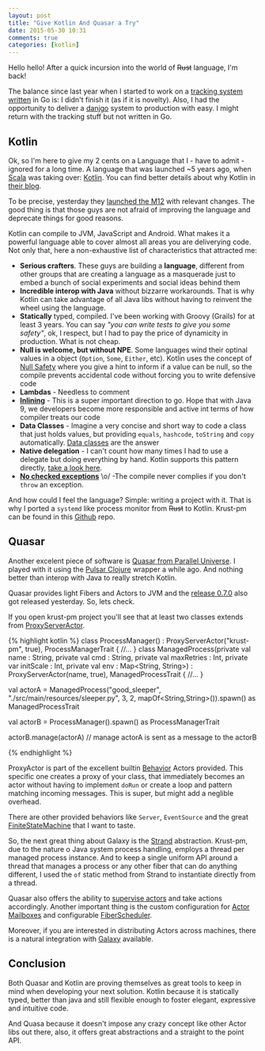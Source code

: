 ```yaml
---
layout: post
title: "Give Kotlin And Quasar a Try"
date: 2015-05-30 10:31
comments: true
categories: [kotlin]
---
```


Hello hello! After a quick incursion into the world of <s>Rust</s> language, I'm back!

The balance since last year when I started to work on a [tracking system written](http://paulosuzart.github.io/blog/2014/07/07/going-back-to-go/) in Go is: I didn't finish it (as if it is novelty). Also,  I had the opportunity to deliver a [danjgo](https://www.djangoproject.com/) system to production with easy. I might return with the tracking stuff but not written in Go.

<!--more-->

Kotlin
---

Ok, so I'm here to give my 2 cents on a Language that I - have to admit - ignored for a long time. A language that was launched ~5 years ago, when [Scala](http://www.scala-lang.org/) was taking over: [Kotlin](kotlinlang.org). You can find better details about why Kotlin in [their blog](http://blog.jetbrains.com/).

To be precise, yesterday they [launched the M12](http://blog.jetbrains.com/kotlin/2015/05/kotlin-m12-is-out/) with relevant changes. The good thing is that those guys are not afraid of improving the language and deprecate things for good reasons.

Kotlin can compile to JVM, JavaScript and Android. What makes it a powerful language able to cover almost all areas you are deliverying code. Not only that, here a non-exhaustive list of characteristics that attracted me:

   - **Serious crafters**. These guys are building a **language**, different from other groups that are creating a language as a masquerade just to embed a bunch of social experiments and social ideas behind them
   - **Incredible interop with Java** without bizzarre workarounds. That is why Kotlin can take advantage of all Java libs without having to reinvent the wheel using the language.
   - **Statically** typed, compiled. I've been working with Groovy (Grails) for at least 3 years. You can say *"you can write tests to give you some safety"*, ok, I respect, but I had to pay the price of dynamicity in production. What is not cheap.
   - **Null is welcome, but without NPE**. Some languages wind their optinal values in a object (`Option`, `Some`, `Either`, etc). Kotlin uses the concept of [Null Safety](http://kotlinlang.org/docs/reference/null-safety.html) where you give a hint to inform if a value can be null, so the compile prevents accidental code without forcing you to write defensive code
   - **Lambdas** - Needless to comment
   - [**Inlining**](http://kotlinlang.org/docs/reference/inline-functions.html) - This is a super important direction to go. Hope that with Java 9, we developers become more responsible and active int terms of how compiler treats our code
   - **Data Classes** - Imagine a very concise and short way to code a class that just holds values, but providing `equals`, `hashcode`, `toString` and `copy` automatically. [Data classes](http://kotlinlang.org/docs/reference/data-classes.html) are the answer
   - **Native delegation** - I can't count how many times I had to use a delegate but doing everything by hand. Kotlin supports this pattern directly, [take a look here](http://kotlinlang.org/docs/reference/delegation.html).
   - **[No checked exceptions](http://kotlinlang.org/docs/reference/exceptions.html)** \o/ -The compile never complies if you don't `throw` an exception. 

And how could I feel the language? Simple: writing a project with it. That is why I ported a `systemd` like process monitor from <s>Rust</s> to Kotlin. Krust-pm can be found in this [Github](https://github.com/paulosuzart/krust-pm/tree/master) repo.

Quasar
---

Another excelent piece of software is [Quasar from Parallel Universe](http://www.paralleluniverse.co/quasar/). I played with it using the [Pulsar Clojure](https://github.com/puniverse/pulsar) wrapper a while ago. And nothing better than interop with Java to really stretch Kotlin.

Quasar provides light Fibers and Actors to JVM and the [release 0.7.0](http://blog.paralleluniverse.co/2015/05/29/quasar-pulsar-0-7-0/) also got released yesterday. So, lets check.

If you open krust-pm project you'll see that at least two classes extends from [ProxyServerActor](http://docs.paralleluniverse.co/quasar/javadoc/co/paralleluniverse/actors/behaviors/ProxyServerActor.html). 

{% highlight kotlin %}
class ProcessManager() : ProxyServerActor("krust-pm", true),
                         ProcessManagerTrait {
    //...
}
class ManagedProcess(private val name : String,
                     private val cmd : String,
                     private val maxRetries : Int,
                     private var initScale : Int,
                     private val env : Map<String, String>) :
                     ProxyServerActor(name, true), ManagedProcessTrait {
	//...
}

val actorA = ManagedProcess("good_sleeper",
                              "./src/main/resources/sleeper.py",
                              3,
                              2,
                              mapOf<String,String>()).spawn() as ManagedProcessTrait

val actorB = ProcessManager().spawn() as ProcessManagerTrait

actorB.manage(actorA) // manage actorA is sent as a message to the actorB

{% endhighlight %}

ProxyActor is part of the excellent builtin [Behavior](http://docs.paralleluniverse.co/quasar/) Actors provided. This specific one creates a proxy of your class, that immediately becomes an actor without having to implement `doRun` or create a loop and pattern matching incoming messages. This is super, but might add a neglible overhead.

There are other provided behaviors like `Server`, `EventSource` and the great [FiniteStateMachine](http://docs.paralleluniverse.co/quasar/javadoc/co/paralleluniverse/actors/behaviors/FiniteStateMachineActor.html) that I want to taste.

So, the next great thing about Galaxy is the [Strand](http://docs.paralleluniverse.co/quasar/javadoc/co/paralleluniverse/strands/Strand.html) abstraction. Krust-pm, due to the nature o Java system process handling, employs a thread per managed process instance. And to keep a single uniform API around a thread that manages a process or any other fiber that can do anything different, I used the `of` static method from Strand to instantiate directly from a thread.

Quasar also offers the ability to [supervise actors](http://docs.paralleluniverse.co/quasar/javadoc/co/paralleluniverse/actors/behaviors/Supervisor.html) and take actions accordingly. Another important thing is the custom configuration for [Actor Mailboxes](http://docs.paralleluniverse.co/quasar/javadoc/co/paralleluniverse/actors/MailboxConfig.html) and configurable [FiberScheduler](http://docs.paralleluniverse.co/quasar/javadoc/co/paralleluniverse/fibers/FiberScheduler.html).

Moreover, if you are interested in distributing Actors across machines, there is a natural integration with [Galaxy](http://docs.paralleluniverse.co/quasar/#enabling-clustering) available.

Conclusion
----

Both Quasar and Kotlin are proving themselves as great tools to keep in mind when developing your next solution. Kotlin because it is statically typed, better than java and still flexible enough to foster elegant, expressive and intuitive code.

And Quasa because it doesn't impose any crazy concept like other Actor libs out there, also, it offers great abstractions and a straight to the point API.





